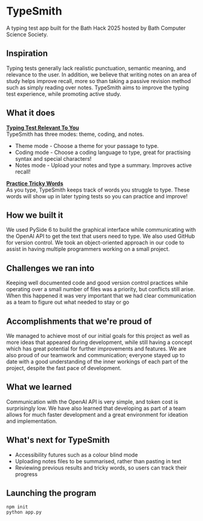 # TypeSmith

A typing test app built for the Bath Hack 2025 hosted by Bath Computer Science Society.

## Inspiration

Typing tests generally lack realistic punctuation, semantic meaning, and relevance to the user.
In addition, we believe that writing notes on an area of study helps improve recall, more so than taking a passive revision method such as simply reading over notes.
TypeSmith aims to improve the typing test experience, while promoting active study.

## What it does
**<u>Typing Test Relevant To You</u>** <br>
TypeSmith has three modes: theme, coding, and notes. 
<ul>
<li>Theme mode - Choose a theme for your passage to type.</li>
<li>Coding mode - Choose a coding language to type, great for practising syntax and special characters!</li>
<li>Notes mode - Upload your notes and type a summary. Improves active recall! </li>
</ul>

**<u>Practice Tricky Words</u>** <br>
As you type, TypeSmith keeps track of words you struggle to type. These words will show up in later typing tests so you can practice and improve!

## How we built it
We used PySide 6 to build the graphical interface while communicating with the OpenAI API to get the text that users need to type. We also used GitHub for version control.
We took an object-oriented approach in our code to assist in having multiple programmers working on a small project.

## Challenges we ran into
Keeping well documented code and good version control practices while operating over a small number of files was a priority, but conflicts still arise. When this happened it was very important that we had clear communication as a team to figure out what needed to stay or go

## Accomplishments that we're proud of
We managed to achieve most of our initial goals for this project as well as more ideas that appeared during development, while still having a concept which has great potential for further improvements and features.
We are also proud of our teamwork and communication; everyone stayed up to date with a good understanding of the inner workings of each part of the project, despite the fast pace of development.

## What we learned
Communication with the OpenAI API is very simple, and token cost is surprisingly low.
We have also learned that developing as part of a team allows for much faster development and a great environment for ideation and implementation.

## What's next for TypeSmith
<ul>
<li>Accessibility futures such as a colour blind mode</li>
<li>Uploading notes files to be summarised, rather than pasting in text</li>
<li>Reviewing previous results and tricky words, so users can track their progress</li>
</ul>

## Launching the program
```console
npm init
python app.py
```
